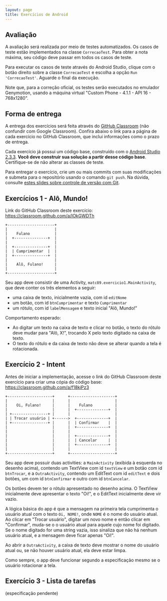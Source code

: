 ```yaml
---
layout: page
title: Exercícios de Android
---
```


## Avaliação

A avaliação será realizada por meio de testes automatizados. Os casos de teste estão implementados na classe `CorrecaoTest`. Para obter a nota máxima, seu código deve passar em todos os casos de teste.

Para executar os casos de teste através do Android Studio, clique com o botão direito sobre a classe `CorrecaoTest` e escolha a opção `Run 'CorrecaoTest'`. Aguarde o final da execução.

Note que, para a correção oficial, os testes serão executados no emulador Genymotion, usando a máquina virtual "Custom Phone - 4.1.1 - API 16 - 768x1280".

## Forma de entrega

A entrega dos exercícios será feita através do [GitHub Classroom](https://classroom.github.com/) (não confundir com Google Classroom). Confira abaixo o link para a página de cada exercício no GitHub Classroom, que inclui informações como o prazo de entrega.

Cada exercício já possui um código base, construído com o [Android Studio 2.3.3](https://developer.android.com/studio/archive). **Você deve construir sua solução a partir desse código base**. Certifique-se de não alterar as classes de teste.

Para entregar o exercício, crie um ou mais commits com suas modificações e submeta para o repositório usando o comando `git push`. Na dúvida, consulte [estes slides sobre controle de versão com Git](https://docs.google.com/presentation/d/1QTLn7roYJw_Cfm_IWRL-KusmQgnlQ6YVG6ZWePLDIFQ/edit).

## Exercícios 1 - Alô, Mundo!

Link do GitHub Classroom deste exercício: <https://classroom.github.com/a/lOkGWDTh>

<!-- http://asciiflow.com/ -->

```
+---------------------+
|                     |
|    Fulano           |
|  +---------------+  |
|                     |
|  +---------------+  |
|  | Cumprimentar  |  |
|  +---------------+  |
|                     |
|    Alô, Fulano!     |
|                     |
+---------------------+

```

Seu app deve consistir de uma Activity, `matc89.exercicio1.MainActivity`, que deve conter os três elementos a seguir:

- uma caixa de texto, inicialmente vazia, com id `editNome`
- um botão, com id `btnCumprimentar` e texto `Cumprimentar`
- um rótulo, com id `labelMensagem` e texto inicial "Alô, Mundo!"

Comportamento esperado:

- Ao digitar um texto na caixa de texto e clicar no botão, o texto do rótulo deve mudar para "Alô, X!", trocando X pelo texto digitado na caixa de texto.
- O texto do rótulo e da caixa de texto não deve se alterar quando a tela é rotacionada.

## Exercício 2 - Intent

Antes de iniciar a implementação, acesse o link do GitHub Classroom deste exercício para criar uma cópia do código base: <https://classroom.github.com/a/f18kiPz3>

```
+--------------------+      +--------------------+
|                    |      |                    |
|    Oi, Fulano!     |      |    Fulano          |
|                    |      |  +--------------+  |
| +----------------+ |      |                    |
| | Trocar usuário | +------>  +--------------+  |
| +----------------+ |      |  | Confirmar    |  |
|                    |      |  +--------------+  |
|                    |      |                    |
|                    |      |  +--------------+  |
|                    |      |  | Cancelar     |  |
|                    |      |  +--------------+  |
|                    |      |                    |
+--------------------+      +--------------------+
```

Seu app deve possuir duas activities: a `MainActivity` (exibida à esquerda no desenho acima), contendo um TextView com id `textView` e um botão com id `btnTrocar`, e a `OutraActivity`, contendo um EditText com id `editText` e dois botões, um com id `btnConfirmar` e outro com id `btnCancelar`.

Os botões devem ter o rótulo apresentado no desenho acima. O TextView inicialmente deve apresentar o texto "Oi!", e o EditText inicialmente deve vir vazio.

A lógica básica do app é que a mensagem na primeira tela cumprimenta o usuário atual com o texto `Oi, NOME!`, onde `NOME` é o nome do usuário atual. Ao clicar em "Trocar usuário", digitar um novo nome e então clicar em "Confirmar", muda-se o o usuário atual para aquele cujo nome foi digitado. Se o nome digitado for uma string vazia, isso sinaliza que não há nenhum usuário atual, e a mensagem deve ficar apenas "Oi!".

Ao abrir a `OutraActivity`, a caixa de texto deve mostrar o nome do usuário atual ou, se não houver usuário atual, ela deve estar limpa.

Como sempre, o app deve funcionar segundo a especificação mesmo se o usuário rotacionar a tela.

## Exercício 3 - Lista de tarefas

(especificação pendente)
